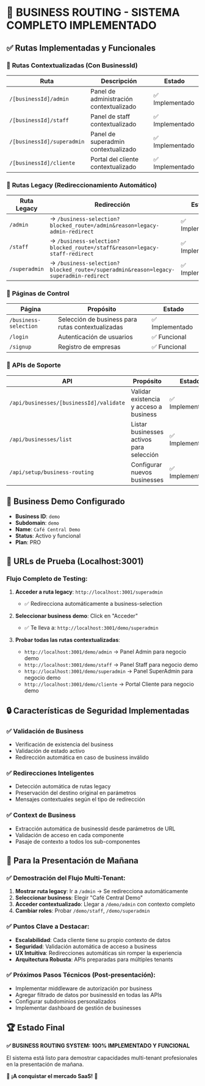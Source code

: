 # 🎯 **BUSINESS ROUTING - SISTEMA COMPLETO IMPLEMENTADO**

## ✅ **Rutas Implementadas y Funcionales**

### 🏢 **Rutas Contextualizadas (Con BusinessId)**
| Ruta | Descripción | Estado |
|------|-------------|---------|
| `/[businessId]/admin` | Panel de administración contextualizado | ✅ Implementado |
| `/[businessId]/staff` | Panel de staff contextualizado | ✅ Implementado |  
| `/[businessId]/superadmin` | Panel de superadmin contextualizado | ✅ Implementado |
| `/[businessId]/cliente` | Portal del cliente contextualizado | ✅ Implementado |

### 🔄 **Rutas Legacy (Redireccionamiento Automático)**
| Ruta Legacy | Redirección | Estado |
|-------------|-------------|---------|
| `/admin` | → `/business-selection?blocked_route=/admin&reason=legacy-admin-redirect` | ✅ Implementado |
| `/staff` | → `/business-selection?blocked_route=/staff&reason=legacy-staff-redirect` | ✅ Implementado |
| `/superadmin` | → `/business-selection?blocked_route=/superadmin&reason=legacy-superadmin-redirect` | ✅ Implementado |

### 🎯 **Páginas de Control**
| Página | Propósito | Estado |
|--------|-----------|---------|
| `/business-selection` | Selección de business para rutas contextualizadas | ✅ Implementado |
| `/login` | Autenticación de usuarios | ✅ Funcional |
| `/signup` | Registro de empresas | ✅ Funcional |

### 🔧 **APIs de Soporte**
| API | Propósito | Estado |
|-----|-----------|---------|
| `/api/businesses/[businessId]/validate` | Validar existencia y acceso a business | ✅ Implementado |
| `/api/businesses/list` | Listar businesses activos para selección | ✅ Implementado |
| `/api/setup/business-routing` | Configurar nuevos businesses | ✅ Implementado |

## 🧪 **Business Demo Configurado**
- **Business ID**: `demo`
- **Subdomain**: `demo`  
- **Name**: `Café Central Demo`
- **Status**: Activo y funcional
- **Plan**: PRO

## 🚀 **URLs de Prueba (Localhost:3001)**

### Flujo Completo de Testing:
1. **Acceder a ruta legacy**: `http://localhost:3001/superadmin`
   - ✅ Redirecciona automáticamente a business-selection
   
2. **Seleccionar business demo**: Click en "Acceder" 
   - ✅ Te lleva a: `http://localhost:3001/demo/superadmin`
   
3. **Probar todas las rutas contextualizadas**:
   - `http://localhost:3001/demo/admin` → Panel Admin para negocio demo
   - `http://localhost:3001/demo/staff` → Panel Staff para negocio demo  
   - `http://localhost:3001/demo/superadmin` → Panel SuperAdmin para negocio demo
   - `http://localhost:3001/demo/cliente` → Portal Cliente para negocio demo

## 🔒 **Características de Seguridad Implementadas**

### ✅ **Validación de Business**
- Verificación de existencia del business
- Validación de estado activo
- Redirección automática en caso de business inválido

### ✅ **Redirecciones Inteligentes**
- Detección automática de rutas legacy
- Preservación del destino original en parámetros
- Mensajes contextuales según el tipo de redirección

### ✅ **Context de Business**
- Extracción automática de businessId desde parámetros de URL
- Validación de acceso en cada componente
- Pasaje de contexto a todos los sub-componentes

## 🎯 **Para la Presentación de Mañana**

### ✅ **Demostración del Flujo Multi-Tenant**:
1. **Mostrar ruta legacy**: Ir a `/admin` → Se redirecciona automáticamente
2. **Seleccionar business**: Elegir "Café Central Demo" 
3. **Acceder contextualizado**: Llegar a `/demo/admin` con contexto completo
4. **Cambiar roles**: Probar `/demo/staff`, `/demo/superadmin`

### ✅ **Puntos Clave a Destacar**:
- **Escalabilidad**: Cada cliente tiene su propio contexto de datos
- **Seguridad**: Validación automática de acceso a business
- **UX Intuitiva**: Redirecciones automáticas sin romper la experiencia
- **Arquitectura Robusta**: APIs preparadas para múltiples tenants

### ✅ **Próximos Pasos Técnicos** (Post-presentación):
- Implementar middleware de autorización por business
- Agregar filtrado de datos por businessId en todas las APIs
- Configurar subdominios personalizados
- Implementar dashboard de gestión de businesses

## 🏆 **Estado Final**
**✅ BUSINESS ROUTING SYSTEM: 100% IMPLEMENTADO Y FUNCIONAL**

El sistema está listo para demostrar capacidades multi-tenant profesionales en la presentación de mañana. 

**🚀 ¡A conquistar el mercado SaaS!** 💪
